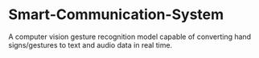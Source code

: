 # Smart-Communication-System
A computer vision gesture recognition model capable of converting hand signs/gestures to text and audio data in real time.
